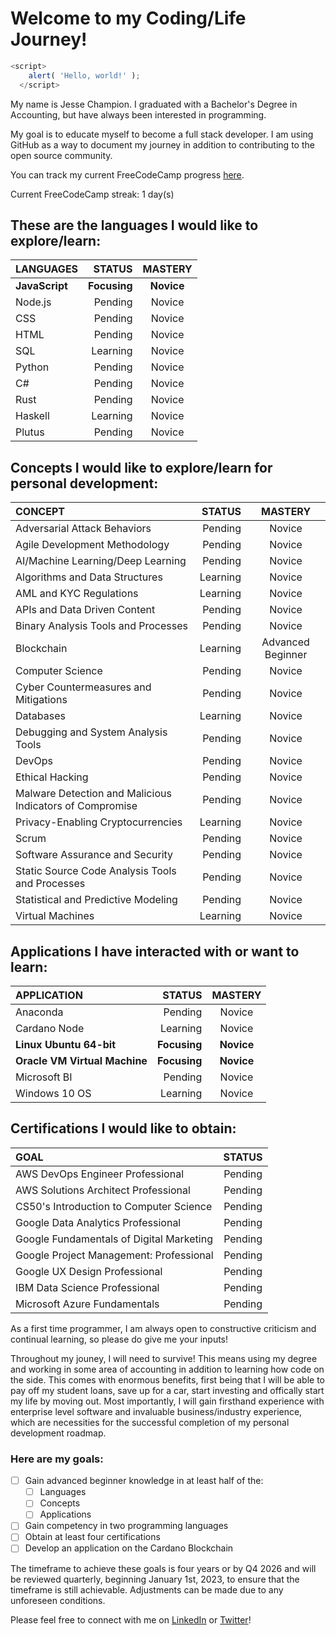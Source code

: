 # Welcome to my Coding/Life Journey! 

```js
<script>
    alert( 'Hello, world!' );
  </script>
 ```
My name is Jesse Champion. I graduated with a Bachelor's Degree in Accounting, but have always been interested in programming. 

My goal is to educate myself to become a full stack developer. I am using GitHub as a way to document my journey in addition to contributing to the open source community. 

You can track my current FreeCodeCamp progress [here](https://www.freecodecamp.org/JesseChampion). 

Current FreeCodeCamp streak: 1 day(s)

## These are the languages I would like to explore/learn:
| LANGUAGES | STATUS | MASTERY |
|:---| ---:| :---:|
| **JavaScript** | **Focusing** | **Novice** | 
| Node.js | Pending | Novice |
| CSS | Pending | Novice |
| HTML | Pending | Novice |
| SQL | Learning | Novice |
| Python | Pending | Novice |
| C# | Pending | Novice |
| Rust | Pending | Novice |
| Haskell | Learning | Novice | 
| Plutus | Pending | Novice |

## Concepts I would like to explore/learn for personal development: 
| CONCEPT | STATUS | MASTERY |
|:---| ---:| :---:|
| Adversarial Attack Behaviors | Pending | Novice |
| Agile Development Methodology | Pending | Novice |
| AI/Machine Learning/Deep Learning | Pending | Novice |
| Algorithms and Data Structures | Learning | Novice |
| AML and KYC Regulations | Learning | Novice |
| APIs and Data Driven Content | Pending | Novice |
| Binary Analysis Tools and Processes | Pending | Novice | 
| Blockchain | Learning | Advanced Beginner |
| Computer Science | Pending | Novice |
| Cyber Countermeasures and Mitigations | Pending | Novice |
| Databases | Learning | Novice |
| Debugging and System Analysis Tools | Pending | Novice |
| DevOps | Pending | Novice |
| Ethical Hacking | Pending | Novice |
| Malware Detection and Malicious Indicators of Compromise | Pending | Novice |
| Privacy-Enabling Cryptocurrencies | Learning | Novice |
| Scrum | Pending | Novice |
| Software Assurance and Security | Pending | Novice |
| Static Source Code Analysis Tools and Processes | Pending | Novice |
| Statistical and Predictive Modeling | Pending | Novice | 
| Virtual Machines | Learning | Novice |

## Applications I have interacted with or want to learn:
| APPLICATION | STATUS | MASTERY |
|:---| ---:| :---:|
| Anaconda | Pending | Novice |
| Cardano Node | Learning | Novice |
| **Linux Ubuntu 64-bit** | **Focusing** | **Novice** |
| **Oracle VM Virtual Machine** | **Focusing** | **Novice** |
| Microsoft BI | Pending | Novice |
| Windows 10 OS | Learning | Novice |



## Certifications I would like to obtain:
| GOAL | STATUS |
|:---| :---:|
| AWS DevOps Engineer Professional | Pending |
| AWS Solutions Architect Professional | Pending |
| CS50's Introduction to Computer Science | Pending |
| Google Data Analytics Professional | Pending |
| Google Fundamentals of Digital Marketing | Pending |
| Google Project Management: Professional | Pending |
| Google UX Design Professional | Pending |
| IBM Data Science Professional | Pending |
| Microsoft Azure Fundamentals | Pending | 

As a first time programmer, I am always open to constructive criticism and continual learning, so please do give me your inputs!

Throughout my jouney, I will need to survive! This means using my degree and working in some area of accounting in addition to learning how code on the side. This comes with enormous benefits, first being that I will be able to pay off my student loans, save up for a car, start investing and offically start my life by moving out. Most importantly, I will gain firsthand experience with enterprise level software and invaluable business/industry experience, which are necessities for the successful completion of my personal development roadmap. 

### Here are my goals: 
- [ ] Gain advanced beginner knowledge in at least half of the: 
    - [ ] Languages
    - [ ] Concepts
    - [ ] Applications
- [ ] Gain competency in two programming languages 
- [ ] Obtain at least four certifications
- [ ] Develop an application on the Cardano Blockchain 

The timeframe to achieve these goals is four years or by Q4 2026 and will be reviewed quarterly, beginning January 1st, 2023, to ensure that the timeframe is still achievable. Adjustments can be made due to any unforeseen conditions.

Please feel free to connect with me on [LinkedIn](https://www.linkedin.com/in/jesse-champion-6420231a8/) or [Twitter](https://twitter.com/JesseNextDoor)!
